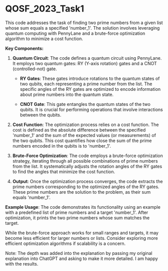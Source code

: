 # QOSF_2023_Task1

This code addresses the task of finding two prime numbers from a given list whose sum equals a specified 'number_1'. The solution involves leveraging quantum computing with PennyLane and a brute-force optimization algorithm to minimize a cost function.

**Key Components:**

1. **Quantum Circuit**: The code defines a quantum circuit using PennyLane. It employs two quantum gates: RY (Y-axis rotation) gates and a CNOT (controlled-not) gate.

   - **RY Gates**: These gates introduce rotations to the quantum states of two qubits, each representing a prime number from the list. The specific angles of the RY gates are optimized to encode information about prime numbers into the quantum state.

   - **CNOT Gate**: This gate entangles the quantum states of the two qubits. It is crucial for performing operations that involve interactions between the qubits.

2. **Cost Function**: The optimization process relies on a cost function. The cost is defined as the absolute difference between the specified 'number_1' and the sum of the expected values (or measurements) of the two qubits. This cost quantifies how close the sum of the prime numbers encoded in the qubits is to 'number_1'.

3. **Brute-Force Optimization**: The code employs a brute-force optimization strategy, iterating through all possible combinations of prime numbers from the list. It systematically adjusts the rotation angles of the RY gates to find the angles that minimize the cost function.

4. **Output**: Once the optimization process converges, the code extracts the prime numbers corresponding to the optimized angles of the RY gates. These prime numbers are the solution to the problem, as their sum equals 'number_1'.

**Example Usage**: The code demonstrates its functionality using an example with a predefined list of prime numbers and a target 'number_1'. After optimization, it prints the two prime numbers whose sum matches the target.

While the brute-force approach works for small ranges and targets, it may become less efficient for larger numbers or lists. Consider exploring more efficient optimization algorithms if scalability is a concern.


Note: The depth was added into the explanation by passing my original explanation into ChatGPT and asking to make it more detailed. I am happy with the results.
